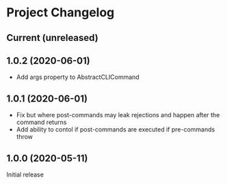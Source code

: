 # Project Changelog

## Current (unreleased)

## 1.0.2 (2020-06-01)

- Add args property to AbstractCLICommand

## 1.0.1 (2020-06-01)

- Fix but where post-commands may leak rejections and happen after the command returns
- Add ability to contol if post-commands are executed if pre-commands throw

## 1.0.0 (2020-05-11)

Initial release
